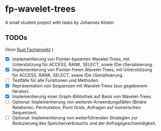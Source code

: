 # fp-wavelet-trees
A small student project with tasks by Johannes Köster.



## TODOs

 (Vom [Rust Fachprojekt](https://github.com/koesterlab/fp-rust-wavelet-trees/wiki/Phase-3:-Implementierung) )
* [x] Implementierung von Pointer-basierten Wavelet-Trees, mit Unterstützung für ACCESS, RANK, SELECT, sowie (De-)Serialisierung.
* [x] Implementierung von Pointer-freien Wavelet-Trees, mit Unterstützung für ACCESS, RANK, SELECT, sowie (De-)Serialisierung.
* [ ] Testfälle für alle Funktionen und Methoden.
* [x] Repräsentation von Sequenzen mit Wavelet-Trees (aus gegebenem Iterator).
* [x] Implementierung einer Graph-Bibliothek auf Basis von Wavelet-Trees.
* [ ] Optional: Implementierung von weiteren Anwendungsfällen (Binäre Relationen, Permutation, Point Grids, Anfragen auf numerischen Sequenzen)
* [ ] Optional: Implementierung von weiterführenden Strategien zur Reduzierung des Speicherverbrauchs und der Anfragegeschwindigkeit.
